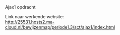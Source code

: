 Ajax1 opdracht <br>

Link naar werkende website:<br>
http://25531.hosts2.ma-cloud.nl/bewijzenmap/periode1.3/sct/ajax1/index.html
